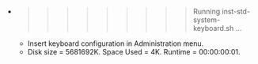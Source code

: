* >>>>>>>>> Running inst-std-system-keyboard.sh ...
  * Insert keyboard configuration in Administration menu.
  * Disk size = 5681692K. Space Used = 4K. Runtime = 00:00:00:01.
